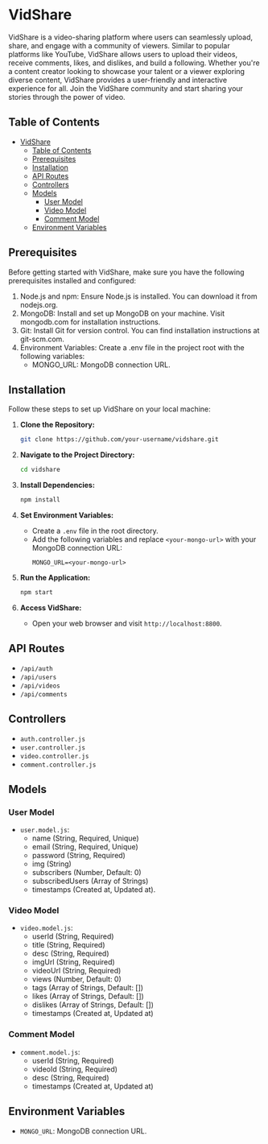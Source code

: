 # VidShare

VidShare is a video-sharing platform where users can seamlessly upload, share, and engage with a community of viewers. Similar to popular platforms like YouTube, VidShare allows users to upload their videos, receive comments, likes, and dislikes, and build a following. Whether you're a content creator looking to showcase your talent or a viewer exploring diverse content, VidShare provides a user-friendly and interactive experience for all. Join the VidShare community and start sharing your stories through the power of video.

## Table of Contents

- [VidShare](#vidshare)
  - [Table of Contents](#table-of-contents)
  - [Prerequisites](#prerequisites)
  - [Installation](#installation)
  - [API Routes](#api-routes)
  - [Controllers](#controllers)
  - [Models](#models)
    - [User Model](#user-model)
    - [Video Model](#video-model)
    - [Comment Model](#comment-model)
  - [Environment Variables](#environment-variables)


## Prerequisites

Before getting started with VidShare, make sure you have the following prerequisites installed and configured:

1. Node.js and npm: Ensure Node.js is installed. You can download it from nodejs.org.
2. MongoDB: Install and set up MongoDB on your machine. Visit mongodb.com for installation instructions.
3. Git: Install Git for version control. You can find installation instructions at git-scm.com.
4. Environment Variables: Create a .env file in the project root with the following variables:
   - MONGO_URL: MongoDB connection URL.

## Installation

Follow these steps to set up VidShare on your local machine:

1. **Clone the Repository:**
   ```bash
   git clone https://github.com/your-username/vidshare.git
   ```

2. **Navigate to the Project Directory:**
   ```bash
   cd vidshare
   ```

3. **Install Dependencies:**
   ```bash
   npm install
   ```

4. **Set Environment Variables:**
   - Create a `.env` file in the root directory.
   - Add the following variables and replace `<your-mongo-url>` with your MongoDB connection URL:
     ```env
     MONGO_URL=<your-mongo-url>
     ```

5. **Run the Application:**
   ```bash
   npm start
   ```

6. **Access VidShare:**
   - Open your web browser and visit `http://localhost:8800`.


## API Routes

- `/api/auth`
- `/api/users`
- `/api/videos`
- `/api/comments`

## Controllers

- `auth.controller.js`
- `user.controller.js`
- `video.controller.js`
- `comment.controller.js`

## Models

### User Model

- `user.model.js`:
  - name (String, Required, Unique)
  - email (String, Required, Unique)
  - password (String, Required)
  - img (String)
  - subscribers (Number, Default: 0)
  - subscribedUsers (Array of Strings)
  - timestamps (Created at, Updated at).

### Video Model

- `video.model.js`:
  - userId (String, Required)
  - title (String, Required)
  - desc (String, Required)
  - imgUrl (String, Required)
  - videoUrl (String, Required)
  - views (Number, Default: 0)
  - tags (Array of Strings, Default: [])
  - likes (Array of Strings, Default: [])
  - dislikes (Array of Strings, Default: [])
  - timestamps (Created at, Updated at)

### Comment Model

- `comment.model.js`:
  - userId (String, Required)
  - videoId (String, Required)
  - desc (String, Required)
  - timestamps (Created at, Updated at)

## Environment Variables

- `MONGO_URL`: MongoDB connection URL.
